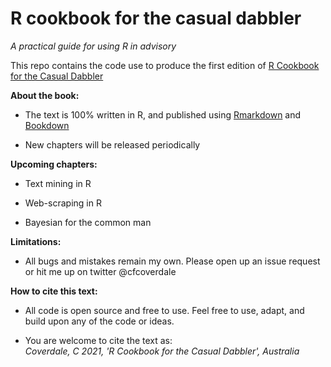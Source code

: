 # R cookbook for the casual dabbler

*A practical guide for using R in advisory*

This repo contains the code use to produce the first edition of [R Cookbook for the Casual Dabbler](https://charlescoverdale.github.io/casualdabbler/)  

**About the book:**

-   The text is 100% written in R, and published using [Rmarkdown](https://rmarkdown.rstudio.com/) and [Bookdown](https://bookdown.org/)

-   New chapters will be released periodically

**Upcoming chapters:**

-   Text mining in R

-   Web-scraping in R

-   Bayesian for the common man

**Limitations:**

-   All bugs and mistakes remain my own. Please open up an issue request or hit me up on twitter \@cfcoverdale

**How to cite this text:**

-   All code is open source and free to use. Feel free to use, adapt, and build upon any of the code or ideas.

-   You are welcome to cite the text as:  
    *Coverdale, C 2021, 'R Cookbook for the Casual Dabbler', Australia*
